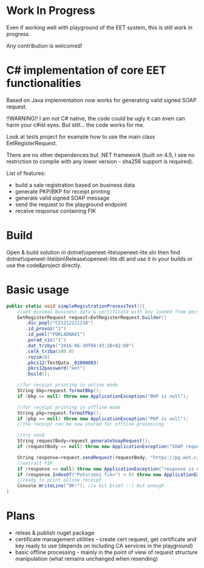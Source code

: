 # Work In Progress
Even if working well with playground of the EET system, this is still work in progress.

Any contribution is welcomed!


# C# implementation of core EET functionalities
Based on Java implementation now works for generating valid signed SOAP request.

!!WARNING!! I am not C# native, the code could be ugly it can even can harm your c#ist eyes.
But still... the code works for me. 

Look at tests project for example how to use the main class EetRegisterRequest.

There are no other dependences but .NET framework (built on 4.5, I see no restriction 
to compile with any lower version - sha256 support is required).

List of features:

* build a sale registration based on business data
* generate PKP/BKP for receipt printing
* generate valid signed SOAP message
* send the request to the playground endpoint
* receive response containing FIK


# Build 
Open & build solution in dotnet\openeet-lite\openeet-lite.sln then find dotnet\openeet-lite\bin\Release\openeet-lite.dll and use it in your builds or use the code&project directly.


# Basic usage

```c#
public static void simpleRegistrationProcessTest(){
    //set minimal business data & certificate with key loaded from pkcs12 file in the resources
    EetRegisterRequest request=EetRegisterRequest.builder()
       .dic_popl("CZ1212121218")
       .id_provoz("1")
       .id_pokl("POKLADNA01")
       .porad_cis("1")
       .dat_trzbys("2016-06-30T08:43:28+02:00")
       .celk_trzba(100.0)
       .rezim(0)
       .pkcs12(TestData._01000003)
       .pkcs12password("eet")
       .build();

    //for receipt printing in online mode
    String bkp=request.formatBkp();
    if (bkp == null) throw new ApplicationException("BKP is null");

    //for receipt printing in offline mode
    String pkp=request.formatPkp();
    if (pkp == null) throw new ApplicationException("PKP is null");
    //the receipt can be now stored for offline processing

    //try send
    String requestBody=request.generateSoapRequest();
    if (requestBody == null) throw new ApplicationException("SOAP request is null");

    String response=request.sendRequest(requestBody, "https://pg.eet.cz:443/eet/services/EETServiceSOAP/v2");
    //extract FIK
    if (response == null) throw new ApplicationException("response is null");
    if (response.IndexOf("Potvrzeni fik=") < 0) throw new ApplicationException("FIK not found in the response");
    //ready to print online receipt
    Console.WriteLine("OK!"); //a bit brief :-) but enough
}
```

# Plans

* releas & publish nuget package
* certificate management utilities - create cert request, get certificate and key ready to use (depends on including CA services in the playground)
* basic offline processing - mainly in the point of view of request structure manipulation (what remains unchanged when resending)
